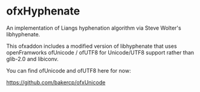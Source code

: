 ofxHyphenate
============

An implementation of Liangs hy­phen­ation al­go­rithm via Steve Wolter's libhyphenate.

This ofxaddon includes a modified version of libhyphenate that uses openFramworks ofUnicode / ofUTF8 for Unicode/UTF8 support rather than glib-2.0 and libiconv.

You can find ofUnicode and ofUTF8 here for now:

https://github.com/bakercp/ofxUnicode

